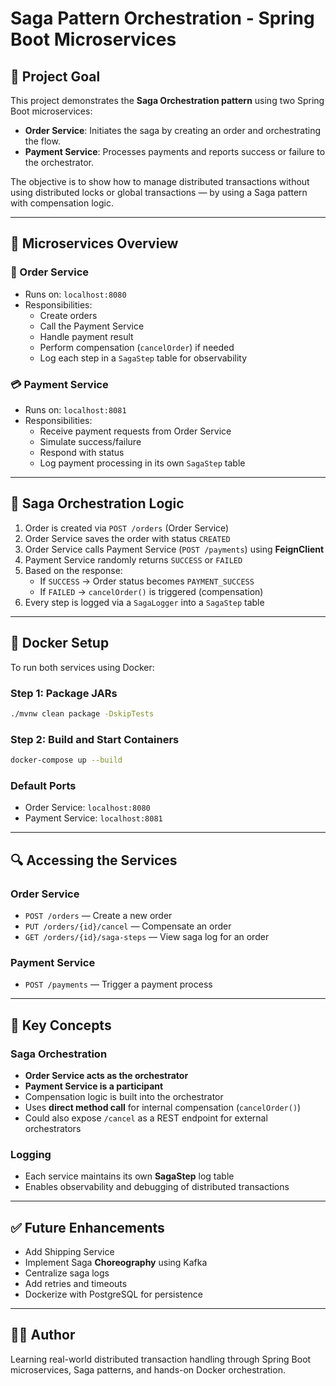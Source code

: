# Saga Pattern Orchestration - Spring Boot Microservices

## 📌 Project Goal
This project demonstrates the **Saga Orchestration pattern** using two Spring Boot microservices:

- **Order Service**: Initiates the saga by creating an order and orchestrating the flow.
- **Payment Service**: Processes payments and reports success or failure to the orchestrator.

The objective is to show how to manage distributed transactions without using distributed locks or global transactions — by using a Saga pattern with compensation logic.

---

## 🧩 Microservices Overview

### 🛒 Order Service
- Runs on: `localhost:8080`
- Responsibilities:
    - Create orders
    - Call the Payment Service
    - Handle payment result
    - Perform compensation (`cancelOrder`) if needed
    - Log each step in a `SagaStep` table for observability

### 💳 Payment Service
- Runs on: `localhost:8081`
- Responsibilities:
    - Receive payment requests from Order Service
    - Simulate success/failure
    - Respond with status
    - Log payment processing in its own `SagaStep` table

---

## 🔄 Saga Orchestration Logic

1. Order is created via `POST /orders` (Order Service)
2. Order Service saves the order with status `CREATED`
3. Order Service calls Payment Service (`POST /payments`) using **FeignClient**
4. Payment Service randomly returns `SUCCESS` or `FAILED`
5. Based on the response:
    - If `SUCCESS` → Order status becomes `PAYMENT_SUCCESS`
    - If `FAILED` → `cancelOrder()` is triggered (compensation)
6. Every step is logged via a `SagaLogger` into a `SagaStep` table

---

## 🐳 Docker Setup

To run both services using Docker:

### Step 1: Package JARs
```bash
./mvnw clean package -DskipTests
```

### Step 2: Build and Start Containers
```bash
docker-compose up --build
```

### Default Ports
- Order Service: `localhost:8080`
- Payment Service: `localhost:8081`

---

## 🔍 Accessing the Services

### Order Service
- `POST /orders` — Create a new order
- `PUT /orders/{id}/cancel` — Compensate an order
- `GET /orders/{id}/saga-steps` — View saga log for an order

### Payment Service
- `POST /payments` — Trigger a payment process

---

## 🧠 Key Concepts

### Saga Orchestration
- **Order Service acts as the orchestrator**
- **Payment Service is a participant**
- Compensation logic is built into the orchestrator
- Uses **direct method call** for internal compensation (`cancelOrder()`)
- Could also expose `/cancel` as a REST endpoint for external orchestrators

### Logging
- Each service maintains its own **SagaStep** log table
- Enables observability and debugging of distributed transactions

---

## ✅ Future Enhancements
- Add Shipping Service
- Implement Saga **Choreography** using Kafka
- Centralize saga logs
- Add retries and timeouts
- Dockerize with PostgreSQL for persistence

---

## 👨‍💻 Author
Learning real-world distributed transaction handling through Spring Boot microservices, 
Saga patterns, and hands-on Docker orchestration.

